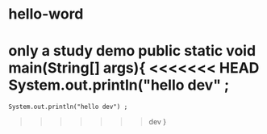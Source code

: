 # hello-word
only a study demo
public static void main(String[] args){
<<<<<<< HEAD
	System.out.println("hello dev" ;
=======
	System.out.println("hello dev") ;
>>>>>>> dev
}
